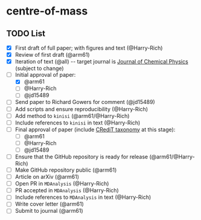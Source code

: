 # centre-of-mass

## TODO List

- [x] First draft of full paper; with figures and text (@Harry-Rich)
- [x] Review of first draft (@arm61)
- [x] Iteration of text (@all) -- target journal is [Journal of Chemical Physics](https://pubs.aip.org/aip/jcp) (subject to change)
- [ ] Initial approval of paper:
  - [x] @arm61
  - [ ] @Harry-Rich
  - [ ] @jd15489
- [ ] Send paper to Richard Gowers for comment (@jd15489)
- [ ] Add scripts and ensure reproducibility (@Harry-Rich)
- [ ] Add method to `kinisi` (@arm61/@Harry-Rich)
- [ ] Include references to `kinisi` in text (@Harry-Rich)
- [ ] Final approval of paper (include [CRediT taxonomy](https://credit.niso.org) at this stage):
  - [ ] @arm61
  - [ ] @Harry-Rich
  - [ ] @jd15489
- [ ] Ensure that the GitHub repository is ready for release (@arm61/@Harry-Rich)
- [ ] Make GitHub repository public (@arm61)
- [ ] Article on arXiv (@arm61)
- [ ] Open PR in `MDAnalysis` (@Harry-Rich)
- [ ] PR accepted in `MDAnalysis` (@Harry-Rich)
- [ ] Include references to `MDAnalysis` in text (@Harry-Rich)
- [ ] Write cover letter (@arm61)
- [ ] Submit to journal (@arm61)
